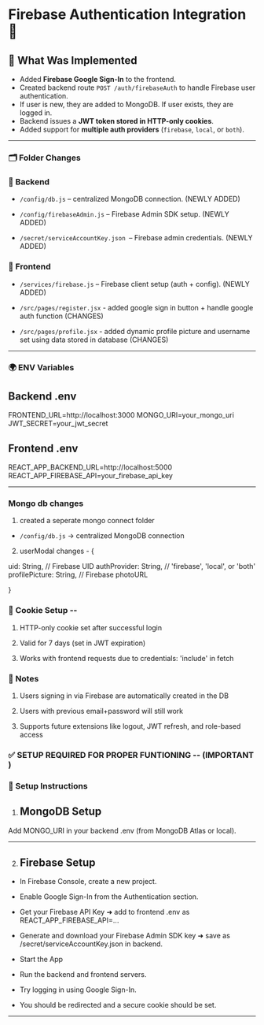 # Firebase Authentication Integration 🔐

## 🔧 What Was Implemented
- Added **Firebase Google Sign-In** to the frontend.
- Created backend route `POST /auth/firebaseAuth` to handle Firebase user authentication.
- If user is new, they are added to MongoDB. If user exists, they are logged in.
- Backend issues a **JWT token stored in HTTP-only cookies**.
- Added support for **multiple auth providers** (`firebase`, `local`, or `both`).

---

### 🗂️ Folder Changes

### 📁 Backend
- `/config/db.js` – centralized MongoDB connection. (NEWLY ADDED)

- `/config/firebaseAdmin.js` – Firebase Admin SDK setup. (NEWLY ADDED)

- `/secret/serviceAccountKey.json `– Firebase admin credentials.   (NEWLY ADDED)

### 📁 Frontend
- `/services/firebase.js` – Firebase client setup (auth + config). (NEWLY ADDED)

- `/src/pages/register.jsx` - added google sign in button + handle google auth function (CHANGES)

- `/src/pages/profile.jsx` - added dynamic profile picture and username set using data stored in database (CHANGES)
---


### 🌍 ENV Variables
## Backend .env

FRONTEND_URL=http://localhost:3000
MONGO_URI=your_mongo_uri
JWT_SECRET=your_jwt_secret

## Frontend .env

REACT_APP_BACKEND_URL=http://localhost:5000
REACT_APP_FIREBASE_API=your_firebase_api_key

---

### Mongo db changes

1. created a seperate mongo connect folder 
- `/config/db.js` → centralized MongoDB connection

2. userModal changes -
{

  uid: String, // Firebase UID
  authProvider: String, // 'firebase', 'local', or 'both'
  profilePicture: String, // Firebase photoURL

}

### 🍪 Cookie Setup --
1. HTTP-only cookie set after successful login

2. Valid for 7 days (set in JWT expiration)

3. Works with frontend requests due to credentials: 'include' in fetch


### 🧠 Notes
1. Users signing in via Firebase are automatically created in the DB

2. Users with previous email+password will still work

3. Supports future extensions like logout, JWT refresh, and role-based access


### ✅ SETUP REQUIRED FOR PROPER FUNTIONING --  (IMPORTANT )

### 🚀 Setup Instructions
1. ## MongoDB Setup

Add MONGO_URI in your backend .env (from MongoDB Atlas or local).

-----
2. ## Firebase Setup

 - In Firebase Console, create a new project.
 
 - Enable Google Sign-In from the Authentication section.
 
 - Get your Firebase API Key ➜ add to frontend .env as REACT_APP_FIREBASE_API=...
 
 - Generate and download your Firebase Admin SDK key ➜ save as /secret/serviceAccountKey.json in backend.
 
 - Start the App
 
 - Run the backend and frontend servers.
 
 - Try logging in using Google Sign-In.
 
 - You should be redirected and a secure cookie should be set.

----- 